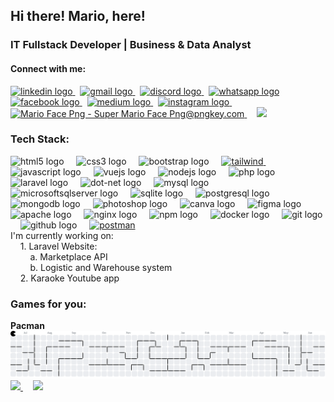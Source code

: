 <h2>Hi there! Mario, here!</h2>
<h3>IT Fullstack Developer | Business & Data Analyst </h3>  

<h4>Connect with me:</h4>  
  <a href="https://www.linkedin.com/in/mario-pratama7/" target="_blank">
    <img src="https://raw.githubusercontent.com/maurodesouza/profile-readme-generator/master/src/assets/icons/social/linkedin/default.svg" width="25" height="25" alt="linkedin logo"  />
    </a>
  &nbsp
  <a href="https://mail.google.com/mail/u/0/?fs=1&to=mario.se7en17@gmail.com&tf=cm" target="_blank">
    <img src="https://raw.githubusercontent.com/maurodesouza/profile-readme-generator/master/src/assets/icons/social/gmail/default.svg" width="25" height="25" alt="gmail logo"  />
  </a>
  &nbsp
  <a href="https://discord.com/users/375181829214437377" target="_blank">
      <img src="https://raw.githubusercontent.com/maurodesouza/profile-readme-generator/master/src/assets/icons/social/discord/default.svg" width="25" height="25" alt="discord logo"  />
  </a>
  &nbsp
  <a href="https://wa.me/+6287701028920" target="_blank">
    <img src="https://raw.githubusercontent.com/maurodesouza/profile-readme-generator/master/src/assets/icons/social/whatsapp/default.svg" width="25" height="25" alt="whatsapp logo"  />
  </a>

<div align="left">  
  <a href="https://www.facebook.com/share/12JvArQify8/" target="_blank">
    <img src="https://raw.githubusercontent.com/maurodesouza/profile-readme-generator/master/src/assets/icons/social/facebook/default.svg" width="25" height="25" alt="facebook logo"  />
  </a>
  &nbsp
  <a href="https://medium.com/@mario.se7en17" target="_blank">
    <img src="https://raw.githubusercontent.com/maurodesouza/profile-readme-generator/master/src/assets/icons/social/medium/default.svg" width="25" height="25" alt="medium logo"  />
  </a>
  &nbsp
  <a href="https://www.instagram.com/mario.pratama7/" target="_blank">
    <img src="https://raw.githubusercontent.com/maurodesouza/profile-readme-generator/master/src/assets/icons/social/instagram/default.svg" width="25" height="25"   alt="instagram logo"  />
  </a>
  &nbsp
  <a href="https://aistudio.instagram.com/ai/1052795243443891?utm_source=ai_agent" target="_blank">
    <img src="https://www.pngkey.com/png/detail/27-270956_mario-face-png-super-mario-face-png.png" width="25" height="25" alt="Mario Face Png - Super Mario Face Png@pngkey.com" >
  </a>
  &nbsp &nbsp
  <a href="https://open.spotify.com/user/21c5ulsi65bcngzw6civ5yfiy?si=6bc10e18c63d46d1" target="_blank">
    <img src="https://img.shields.io/badge/mario_playlist-spotify-green"/>
  </a>
</div>

<h3 align="left">Tech Stack: </h3>
<div align="left">
  <img src="https://cdn.jsdelivr.net/gh/devicons/devicon/icons/html5/html5-original.svg" height="40" alt="html5 logo"  />
  <img width="12" />
  <img src="https://cdn.jsdelivr.net/gh/devicons/devicon/icons/css3/css3-original.svg" height="40" alt="css3 logo"  />
  <img width="12" />
  <img src="https://cdn.jsdelivr.net/gh/devicons/devicon/icons/bootstrap/bootstrap-original.svg" height="40" alt="bootstrap logo"  />
  <img width="12" />
  <a href="https://tailwindcss.com/" target="_blank" rel="noreferrer"> <img src="https://www.vectorlogo.zone/logos/tailwindcss/tailwindcss-icon.svg" alt="tailwind"   width="40" height="40"/> </a>
  <img width="12" />
  <img src="https://cdn.jsdelivr.net/gh/devicons/devicon/icons/javascript/javascript-original.svg" height="40" alt="javascript logo"  />
  <img width="12" />
  <img src="https://cdn.jsdelivr.net/gh/devicons/devicon/icons/vuejs/vuejs-original.svg" height="40" alt="vuejs logo"  />
  <img width="12" />
  <img src="https://cdn.jsdelivr.net/gh/devicons/devicon/icons/nodejs/nodejs-original.svg" height="40" alt="nodejs logo"  />
  <img width="12" />
  <img src="https://cdn.jsdelivr.net/gh/devicons/devicon/icons/php/php-original.svg" height="40" alt="php logo"  />
  <img width="12" />
  <img src="https://cdn.jsdelivr.net/gh/devicons/devicon/icons/laravel/laravel-original.svg" height="40" alt="laravel logo"  />
  <img width="12" />
  <img src="https://cdn.jsdelivr.net/gh/devicons/devicon/icons/dot-net/dot-net-original.svg" height="40" alt="dot-net logo"  />
  <img width="12" />
  <img src="https://cdn.jsdelivr.net/gh/devicons/devicon/icons/mysql/mysql-original.svg" height="40" alt="mysql logo"  />
  <img width="12" />
  <img src="https://cdn.jsdelivr.net/gh/devicons/devicon/icons/microsoftsqlserver/microsoftsqlserver-plain.svg" height="40" alt="microsoftsqlserver logo"  />
  <img width="12" />
  <img src="https://cdn.jsdelivr.net/gh/devicons/devicon/icons/sqlite/sqlite-original.svg" height="40" alt="sqlite logo"  />
  <img width="12" />
  <img src="https://cdn.jsdelivr.net/gh/devicons/devicon/icons/postgresql/postgresql-original.svg" height="40" alt="postgresql logo"  />
  <img width="12" />
  <img src="https://cdn.jsdelivr.net/gh/devicons/devicon/icons/mongodb/mongodb-original.svg" height="40" alt="mongodb logo"  />
  <img width="12" />
  <img src="https://cdn.jsdelivr.net/gh/devicons/devicon/icons/photoshop/photoshop-plain.svg" height="40" alt="photoshop logo"  />
  <img width="12" />
  <img src="https://cdn.jsdelivr.net/gh/devicons/devicon/icons/canva/canva-original.svg" height="40" alt="canva logo"  />
  <img width="12" />
  <img src="https://cdn.jsdelivr.net/gh/devicons/devicon/icons/figma/figma-original.svg" height="40" alt="figma logo"  />
  <img width="12" />
  <img src="https://cdn.jsdelivr.net/gh/devicons/devicon/icons/apache/apache-original.svg" height="40" alt="apache logo"  />
  <img width="12" />
  <img src="https://cdn.jsdelivr.net/gh/devicons/devicon/icons/nginx/nginx-original.svg" height="40" alt="nginx logo"  />
  <img width="12" />
  <img src="https://cdn.jsdelivr.net/gh/devicons/devicon/icons/npm/npm-original-wordmark.svg" height="40" alt="npm logo"  />
  <img width="12" />
  <img src="https://cdn.jsdelivr.net/gh/devicons/devicon/icons/docker/docker-original.svg" height="40" alt="docker logo"  />
  <img width="12" />
  <img src="https://cdn.jsdelivr.net/gh/devicons/devicon/icons/git/git-original.svg" height="40" alt="git logo"  />
  <img width="12" />
  <img src="https://cdn.jsdelivr.net/gh/devicons/devicon/icons/github/github-original.svg" height="40" alt="github logo"  />
  <img width="12" />
  <a href="https://postman.com" target="_blank" rel="noreferrer"> <img src="https://www.vectorlogo.zone/logos/getpostman/getpostman-icon.svg" alt="postman" width="40" height="40"/> </a>
</div>

<div id="work_progress">
I'm currently working on: <br/>
&nbsp &nbsp 1. Laravel Website: <br/>
&nbsp &nbsp &nbsp &nbsp a. Marketplace API <br/>
&nbsp &nbsp &nbsp &nbsp b. Logistic and Warehouse system <br/>
&nbsp &nbsp 2. Karaoke Youtube app
</div>

<h3>Games for you: </h3>
<b>Pacman</b>
<picture>
  <source media="(prefers-color-scheme: dark)" srcset="https://raw.githubusercontent.com/mariose7en/mariose7en/output/pacman-contribution-graph-dark.svg">
  <source media="(prefers-color-scheme: light)" srcset="https://raw.githubusercontent.com/mariose7en/mariose7en/output/pacman-contribution-graph.svg">
  <img alt="pacman contribution graph" src="https://raw.githubusercontent.com/mariose7en/mariose7en/output/pacman-contribution-graph.svg">
</picture>
<a href="https://dinosaur-game.site/" target="_blank">
  <img src="https://img.shields.io/badge/dinosaur-google-white"/>
</a>
&nbsp &nbsp
<a href="https://ggmggmgg.github.io/g/mario/index.html" target="_blank">
  <img src="https://img.shields.io/badge/supermario-nintendo-red"/>
</a>
